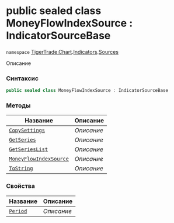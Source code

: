 
# public sealed class MoneyFlowIndexSource : IndicatorSourceBase
`namespace` [TigerTrade.Chart](../../../TigerTrade.Chart.md).[Indicators](../../../TigerTrade.Chart/Indicators.md).[Sources](../../../TigerTrade.Chart/Indicators/Sources.md)



Описание

### Синтаксис
```csharp
public sealed class MoneyFlowIndexSource : IndicatorSourceBase
```


### Методы
| Название | Описание |
| --- | --- |
| [`CopySettings`](./MoneyFlowIndexSource.cs/Методы/CopySettings.md) | *Описание* |
| [`GetSeries`](./MoneyFlowIndexSource.cs/Методы/GetSeries.md) | *Описание* |
| [`GetSeriesList`](./MoneyFlowIndexSource.cs/Методы/GetSeriesList.md) | *Описание* |
| [`MoneyFlowIndexSource`](./MoneyFlowIndexSource.cs/Методы/MoneyFlowIndexSource.md) | *Описание* |
| [`ToString`](./MoneyFlowIndexSource.cs/Методы/ToString.md) | *Описание* |

### Свойства
| Название | Описание |
| --- | --- |
| [`Period`](./MoneyFlowIndexSource.cs/Свойства/Period.md) | *Описание* |



